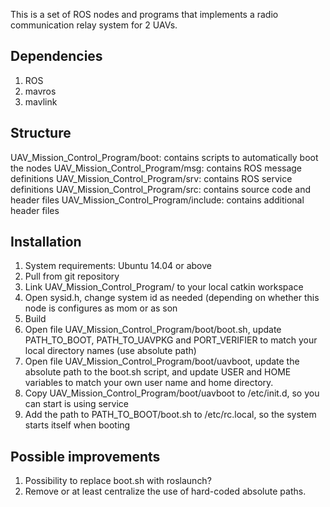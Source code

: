 This is a set of ROS nodes and programs that implements a radio communication relay system for 2 UAVs.

## Dependencies
  1. ROS
  2. mavros
  3. mavlink

## Structure
  UAV_Mission_Control_Program/boot: contains scripts to automatically boot the nodes
  UAV_Mission_Control_Program/msg: contains ROS message definitions
  UAV_Mission_Control_Program/srv: contains ROS service definitions
  UAV_Mission_Control_Program/src: contains source code and header files
  UAV_Mission_Control_Program/include: contains additional header files

## Installation
  1. System requirements: Ubuntu 14.04 or above
  2. Pull from git repository
  3. Link UAV_Mission_Control_Program/ to your local catkin workspace
  4. Open sysid.h, change system id as needed (depending on whether this node is configures as mom or as son
  5. Build
  6. Open file UAV_Mission_Control_Program/boot/boot.sh, update PATH_TO_BOOT, PATH_TO_UAVPKG and PORT_VERIFIER to match your local directory names (use absolute path)
  7. Open file UAV_Mission_Control_Program/boot/uavboot, update the absolute path to the boot.sh script, and update USER and HOME variables to match your own user name and home directory.
  8. Copy UAV_Mission_Control_Program/boot/uavboot to /etc/init.d, so you can start is using service
  9. Add the path to PATH_TO_BOOT/boot.sh to /etc/rc.local, so the system starts itself when booting

## Possible improvements
  1. Possibility to replace boot.sh with roslaunch?
  2. Remove or at least centralize the use of hard-coded absolute paths.
